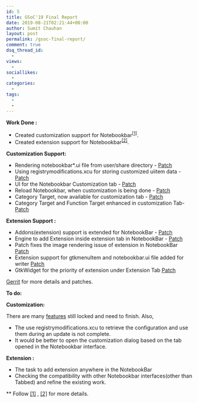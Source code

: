 ```yaml
---
id: 5
title: GSoC'19 Final Report
date: 2019-08-21T02:21:44+00:00
author: Sumit Chauhan
layout: post
permalink: /gsoc-final-report/
comment: true
dsq_thread_id:
  -
views:
  -
sociallikes:
  -
categories:
  -
tags:
  -
  -
---
```


**Work Done :**

* Created customization support for Notebookbar<sup><a href="/customization-support/">[1]</a></sup>.
* Created extension support for Notebookbar<sup><a href="/extension-support/">[2]</a></sup>.

**Customization Support:**

* Rendering notebookbar*.ui file from user/share directory - <a href="https://cgit.freedesktop.org/libreoffice/core/commit/?id=889a4fed08aecfd45e5706af27510e40932f2732">Patch</a>
* Using registrymodifications.xcu for storing customized uiitem data - <a href ="https://cgit.freedesktop.org/libreoffice/core/commit/?id=c473c5b462f33df439b4b62b394c5d7811a05c7c">Patch</a>
* UI for the Notebookbar Customization tab - <a href="https://cgit.freedesktop.org/libreoffice/core/commit/?id=015dc88a595c1c92d2b724cd868aecb07199f995">Patch</a>
* Reload Notebookbar, when customization is being done - <a href="https://cgit.freedesktop.org/libreoffice/core/commit/?id=6b888ac476fe6ac2ee96c7086cb8c24249f08473">Patch</a>
* Category Target, now available for customization tab - <a href="https://cgit.freedesktop.org/libreoffice/core/commit/?id=7eab1e14c5874901757a291609f289911ac64031">Patch</a>
* Category Target and Function Target enhanced in customization Tab- <a href="https://cgit.freedesktop.org/libreoffice/core/commit/?id=9105b85c708f42024ce063b9a944466c0afdfe9a">Patch</a>

**Extension Support :**

* Addons(extension) support is extended for NotebookBar - <a href ="https://cgit.freedesktop.org/libreoffice/core/commit/?id=147e820cc1bd7110331a6ea73db678a4a6c324e0 "> Patch </a>
* Engine to add Extension inside extension tab in NotebookBar - <a href = "https://cgit.freedesktop.org/libreoffice/core/commit/?id=fbcd5f074ca3dc105f4fe45b6975c6de2bf60f35"> Patch </a>
* Patch fixes the image rendering issue of extension in NotebookBar <a href = "https://cgit.freedesktop.org/libreoffice/core/commit/?id=22f2ecbcabf3928d5486690ca6465b7b37bc8a10"> Patch </a>
* Extension support for gtkmenuItem and notebookbar.ui file added for writer <a href= "https://cgit.freedesktop.org/libreoffice/core/commit/?id=7b0dd98941911c686c0d127810d1c333df5026c3"> Patch </a>
* GtkWidget for the priority of extension under Extension Tab <a href="https://gerrit.libreoffice.org/#/c/76987/"> Patch </a>

<a href = "https://gerrit.libreoffice.org/#/q/sumit+chauhan">Gerrit</a> for more details and patches.

**To do:**

**Customization:**

There are many <a href="https://opengrok.libreoffice.org/xref/core/cui/source/customize/SvxNotebookbarConfigPage.cxx?r=74f6acf0#105">features</a> still locked and need to finish. Also,

* The use registrymodifications.xcu to retrieve the configuration and use them during an update is not complete.
* It would be better to open the customization dialog based on the tab opened in the Notebookbar interface.

**Extension :**

* The task to add extension anywhere in the NotebookBar 
* Checking the compatibility with other Notebookbar interfaces(other than Tabbed) and refine the existing work.


** Follow <a href="/customization-support/">[1]</a> , <a href="/extension-support/">[2]</a> for more details.

